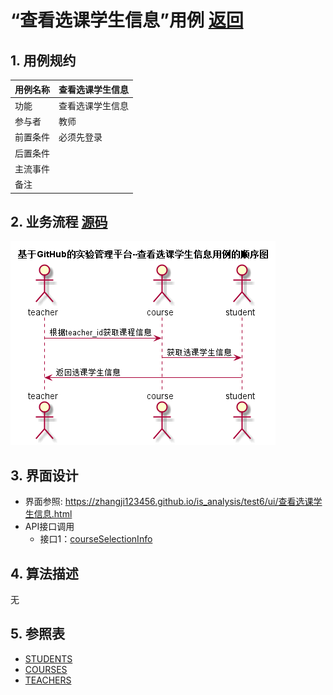 # “查看选课学生信息”用例 [返回](../README.md)
## 1. 用例规约

|用例名称|查看选课学生信息|
|-------|:-------------|
|功能|查看选课学生信息|
|参与者|教师|
|前置条件|必须先登录|
|后置条件| |
|主流事件| |
|备注| |

## 2. 业务流程 [源码](../src/查看选课学生信息.puml)
![sequence1](../img/查看选课学生信息.png) 

## 3. 界面设计
- 界面参照:  https://zhangji123456.github.io/is_analysis/test6/ui/查看选课学生信息.html
- API接口调用
    - 接口1：[courseSelectionInfo](../jiekou/courseSelectionInfo.md) 

## 4. 算法描述
无
    
## 5. 参照表
- [STUDENTS](../数据库设计.md/#STUDENTS)
- [COURSES](../数据库设计.md/#COURSES)
- [TEACHERS](../数据库设计.md/#TEACHERS)


